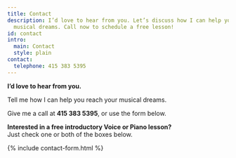 ```yaml
---
title: Contact
description: I’d love to hear from you. Let’s discuss how I can help you reach your
  musical dreams. Call now to schedule a free lesson!
id: contact
intro:
  main: Contact
  style: plain
contact:
  telephone: 415 383 5395
---
```


**I’d love to hear from you.**

Tell me how I can help you reach your musical dreams.

Give me a call at **415 383 5395**, or use the form below.

**Interested in a free introductory Voice or Piano lesson?**  
Just check one or both of the boxes below.

{% include contact-form.html %}